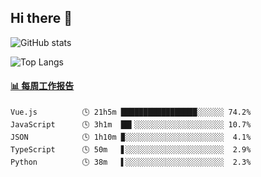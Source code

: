 ## Hi there 👋

![GitHub stats](https://github-readme-stats.orilight.top/api?username=orilights)

![Top Langs](https://github-readme-stats.orilight.top/api/top-langs/?username=orilights&layout=compact)

<!-- waka-box start -->
#### <a href="https://gist.github.com/92c8d5b388768c10efcba86e82b7c4fb" target="_blank">📊 每周工作报告</a>
```text
Vue.js          🕓 21h5m █████████████████░░░░░░ 74.2%
JavaScript      🕓 3h1m  ██▍░░░░░░░░░░░░░░░░░░░░ 10.7%
JSON            🕓 1h10m ▉░░░░░░░░░░░░░░░░░░░░░░  4.1%
TypeScript      🕓 50m   ▋░░░░░░░░░░░░░░░░░░░░░░  2.9%
Python          🕓 38m   ▌░░░░░░░░░░░░░░░░░░░░░░  2.3%
```
<!-- Powered by https://github.com/journey-ad/waka-box-go . -->
<!-- waka-box end -->
